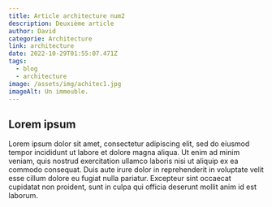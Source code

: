```yaml
---
title: Article architecture num2
description: Deuxième article
author: David
categorie: Architecture
link: architecture
date: 2022-10-29T01:55:07.471Z
tags:
  - blog
  - architecture
image: /assets/img/achitec1.jpg
imageAlt: Un immeuble.
---
```

## Lorem ipsum

Lorem ipsum dolor sit amet, consectetur adipiscing elit, sed do eiusmod tempor incididunt ut labore et dolore magna aliqua. Ut enim ad minim veniam, quis nostrud exercitation ullamco laboris nisi ut aliquip ex ea commodo consequat. Duis aute irure dolor in reprehenderit in voluptate velit esse cillum dolore eu fugiat nulla pariatur. Excepteur sint occaecat cupidatat non proident, sunt in culpa qui officia deserunt mollit anim id est laborum.